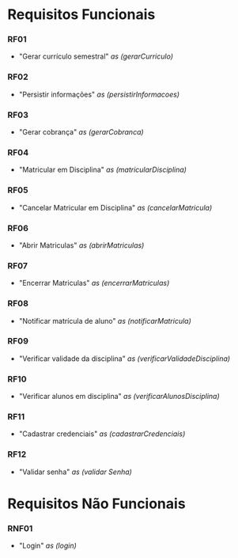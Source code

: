 # Requisitos Funcionais

### RF01 
* "Gerar currículo semestral" *as (gerarCurriculo)*

### RF02 
* "Persistir informações" *as (persistirInformacoes)*

### RF03 
* "Gerar cobrança" *as (gerarCobranca)*

### RF04 
* "Matricular em Disciplina" *as (matricularDisciplina)*

### RF05 
* "Cancelar Matricular em Disciplina" *as (cancelarMatricula)*

### RF06 
* "Abrir Matriculas" *as (abrirMatriculas)*

### RF07 
* "Encerrar Matriculas" *as (encerrarMatriculas)*

### RF08 
* "Notificar matrícula de aluno" *as (notificarMatricula)*

### RF09 
* "Verificar validade da disciplina" *as (verificarValidadeDisciplina)*

### RF10 
* "Verificar alunos em disciplina" *as (verificarAlunosDisciplina)*

### RF11 
* "Cadastrar credenciais" *as (cadastrarCredenciais)*

### RF12 
* "Validar senha" *as (validar Senha)*

# Requisitos Não Funcionais

### RNF01 
* "Login" *as (login)*
